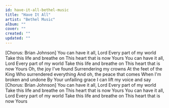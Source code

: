 ```yaml
---
id: have-it-all-bethel-music
title: "Have It All"
artist: "Bethel Music"
album: ""
cover: ""
created: ""
updated: ""
---
```


[Chorus: Brian Johnson]
You can have it all, Lord
Every part of my world
Take this life and breathe on
This heart that is now Yours
You can have it all, Lord
Every part of my world
Take this life and breathe on
This heart that is now Yours
Oh, the joy I've found
Surrendering my crowns
At the feet of the King
Who surrendered everything
And oh, the peace that comes
When I'm broken and undone
By Your unfailing grace
I can lift my voice and say
[Chorus: Brian Johnson]
You can have it all, Lord
Every part of my world
Take this life and breathe on
This heart that is now Yours
You can have it all, Lord
Every part of my world
Take this life and breathe on
This heart that is now Yours